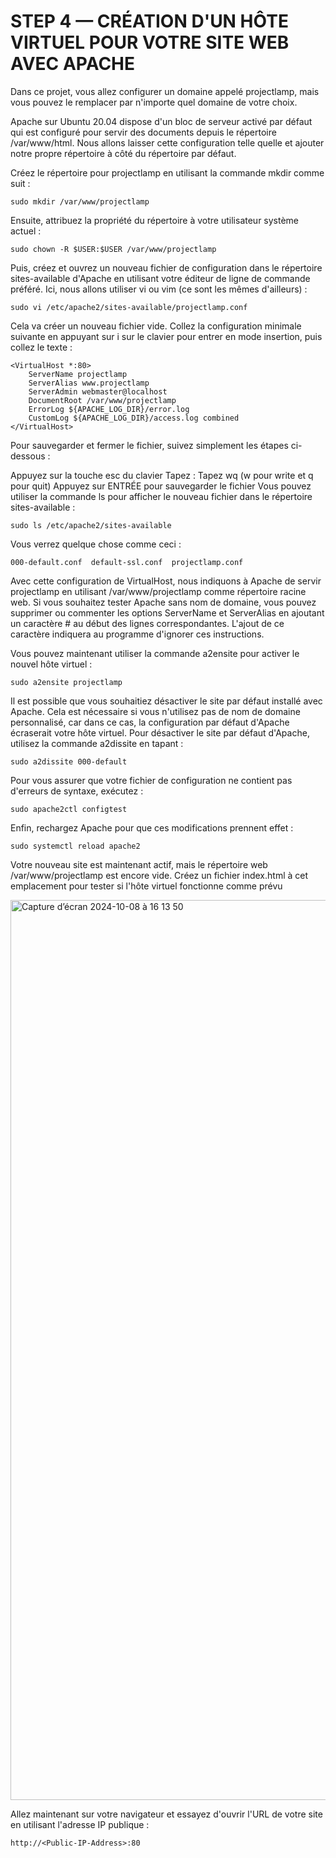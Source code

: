# STEP 4 — CRÉATION D'UN HÔTE VIRTUEL POUR VOTRE SITE WEB AVEC APACHE

Dans ce projet, vous allez configurer un domaine appelé projectlamp, mais vous pouvez le remplacer par n'importe quel domaine de votre choix.

Apache sur Ubuntu 20.04 dispose d'un bloc de serveur activé par défaut qui est configuré pour servir des documents depuis le répertoire /var/www/html. Nous allons laisser cette configuration telle quelle et ajouter notre propre répertoire à côté du répertoire par défaut.

Créez le répertoire pour projectlamp en utilisant la commande mkdir comme suit :
```
sudo mkdir /var/www/projectlamp
```

Ensuite, attribuez la propriété du répertoire à votre utilisateur système actuel :

```
sudo chown -R $USER:$USER /var/www/projectlamp
```

Puis, créez et ouvrez un nouveau fichier de configuration dans le répertoire sites-available d'Apache en utilisant votre éditeur de ligne de commande préféré. Ici, nous allons utiliser vi ou vim (ce sont les mêmes d'ailleurs) :

```
sudo vi /etc/apache2/sites-available/projectlamp.conf
```

Cela va créer un nouveau fichier vide. Collez la configuration minimale suivante en appuyant sur i sur le clavier pour entrer en mode insertion, puis collez le texte :

```
<VirtualHost *:80>
    ServerName projectlamp
    ServerAlias www.projectlamp 
    ServerAdmin webmaster@localhost
    DocumentRoot /var/www/projectlamp
    ErrorLog ${APACHE_LOG_DIR}/error.log
    CustomLog ${APACHE_LOG_DIR}/access.log combined
</VirtualHost>
```

Pour sauvegarder et fermer le fichier, suivez simplement les étapes ci-dessous :

Appuyez sur la touche esc du clavier
Tapez :
Tapez wq (w pour write et q pour quit)
Appuyez sur ENTRÉE pour sauvegarder le fichier
Vous pouvez utiliser la commande ls pour afficher le nouveau fichier dans le répertoire sites-available :

```
sudo ls /etc/apache2/sites-available
```

Vous verrez quelque chose comme ceci :
```
000-default.conf  default-ssl.conf  projectlamp.conf
```

Avec cette configuration de VirtualHost, nous indiquons à Apache de servir projectlamp en utilisant /var/www/projectlamp comme répertoire racine web. Si vous souhaitez tester Apache sans nom de domaine, vous pouvez supprimer ou commenter les options ServerName et ServerAlias en ajoutant un caractère # au début des lignes correspondantes. L'ajout de ce caractère indiquera au programme d'ignorer ces instructions.

Vous pouvez maintenant utiliser la commande a2ensite pour activer le nouvel hôte virtuel :

```
sudo a2ensite projectlamp
```

Il est possible que vous souhaitiez désactiver le site par défaut installé avec Apache. Cela est nécessaire si vous n'utilisez pas de nom de domaine personnalisé, car dans ce cas, la configuration par défaut d'Apache écraserait votre hôte virtuel. Pour désactiver le site par défaut d'Apache, utilisez la commande a2dissite en tapant :
```
sudo a2dissite 000-default
```

Pour vous assurer que votre fichier de configuration ne contient pas d'erreurs de syntaxe, exécutez :
```
sudo apache2ctl configtest
```

Enfin, rechargez Apache pour que ces modifications prennent effet :

```
sudo systemctl reload apache2
```

Votre nouveau site est maintenant actif, mais le répertoire web /var/www/projectlamp est encore vide. Créez un fichier index.html à cet emplacement pour tester si l'hôte virtuel fonctionne comme prévu

<img width="1440" alt="Capture d’écran 2024-10-08 à 16 13 50" src="https://github.com/user-attachments/assets/b5c9934d-5b19-425e-8465-de11cb46a043">




Allez maintenant sur votre navigateur et essayez d'ouvrir l'URL de votre site en utilisant l'adresse IP publique :

```
http://<Public-IP-Address>:80
```
